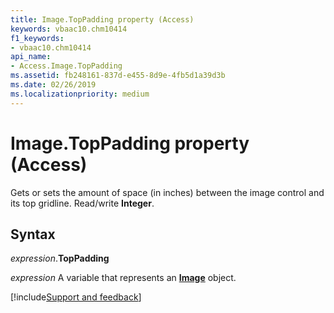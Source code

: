 ```yaml
---
title: Image.TopPadding property (Access)
keywords: vbaac10.chm10414
f1_keywords:
- vbaac10.chm10414
api_name:
- Access.Image.TopPadding
ms.assetid: fb248161-837d-e455-8d9e-4fb5d1a39d3b
ms.date: 02/26/2019
ms.localizationpriority: medium
---
```



# Image.TopPadding property (Access)

Gets or sets the amount of space (in inches) between the image control and its top gridline. Read/write **Integer**.


## Syntax

_expression_.**TopPadding**

_expression_ A variable that represents an **[Image](Access.Image.md)** object.




[!include[Support and feedback](~/includes/feedback-boilerplate.md)]